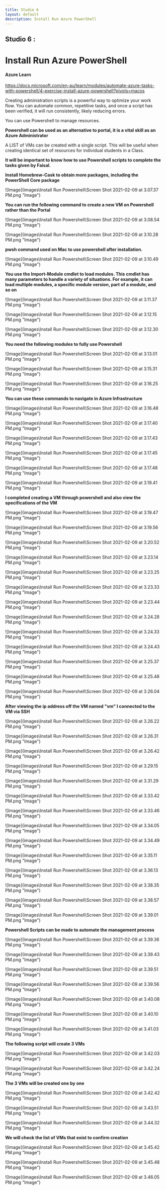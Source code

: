 ```yaml
---
title: Studio 6 
layout: default
description: Install Run Azure PowerShell
---
```


## Studio 6 : 
# Install Run Azure PowerShell

#### Azure Learn

https://docs.microsoft.com/en-au/learn/modules/automate-azure-tasks-with-powershell/4-exercise-install-azure-powershell?pivots=macos

Creating administration scripts is a powerful way to optimize your work flow. You can automate common, repetitive tasks, and once a script has been verified, it will run consistently, likely reducing errors.

You can use Powershell to manage resources.

**Powershell can be used as an alternative to portal, it is a vital skill as an Azure Administrator**

A LIST of VMs can be created with a single script. This will be useful when creating identical set of resources for individual students in a Class.

**It will be important to know how to use Powershell scripts to complete the tasks given by Faisal.**

**Install Homebrew-Cask to obtain more packages, including the PowerShell Core package**

![Image](images\Install Run Powershell\Screen Shot 2021-02-09 at 3.07.37 PM.png "Image")

**You can run the following command to create a new VM on Powershell rather than the Portal**

![Image](images\Install Run Powershell\Screen Shot 2021-02-09 at 3.08.54 PM.png "Image")

![Image](images\Install Run Powershell\Screen Shot 2021-02-09 at 3.10.28 PM.png "Image")

**pwsh command used on Mac to use powershell after installation.**

![Image](images\Install Run Powershell\Screen Shot 2021-02-09 at 3.10.49 PM.png "Image")

**You use the Import-Module cmdlet to load modules. This cmdlet has many parameters to handle a variety of situations. For example, it can load multiple modules, a specific module version, part of a module, and so on**

![Image](images\Install Run Powershell\Screen Shot 2021-02-09 at 3.11.37 PM.png "Image")

![Image](images\Install Run Powershell\Screen Shot 2021-02-09 at 3.12.15 PM.png "Image")

![Image](images\Install Run Powershell\Screen Shot 2021-02-09 at 3.12.30 PM.png "Image")

**You need the following modules to fully use Powershell**

![Image](images\Install Run Powershell\Screen Shot 2021-02-09 at 3.13.01 PM.png "Image")

![Image](images\Install Run Powershell\Screen Shot 2021-02-09 at 3.15.31 PM.png "Image")

![Image](images\Install Run Powershell\Screen Shot 2021-02-09 at 3.16.25 PM.png "Image")

**You can use these commands to navigate in Azure Infrastructure**

![Image](images\Install Run Powershell\Screen Shot 2021-02-09 at 3.16.48 PM.png "Image")

![Image](images\Install Run Powershell\Screen Shot 2021-02-09 at 3.17.40 PM.png "Image")

![Image](images\Install Run Powershell\Screen Shot 2021-02-09 at 3.17.43 PM.png "Image")

![Image](images\Install Run Powershell\Screen Shot 2021-02-09 at 3.17.45 PM.png "Image")

![Image](images\Install Run Powershell\Screen Shot 2021-02-09 at 3.17.48 PM.png "Image")

![Image](images\Install Run Powershell\Screen Shot 2021-02-09 at 3.19.41 PM.png "Image")

**I completed creating a VM through powershell and also view the specifications of the VM**

![Image](images\Install Run Powershell\Screen Shot 2021-02-09 at 3.19.47 PM.png "Image")

![Image](images\Install Run Powershell\Screen Shot 2021-02-09 at 3.19.56 PM.png "Image")

![Image](images\Install Run Powershell\Screen Shot 2021-02-09 at 3.20.52 PM.png "Image")

![Image](images\Install Run Powershell\Screen Shot 2021-02-09 at 3.23.14 PM.png "Image")

![Image](images\Install Run Powershell\Screen Shot 2021-02-09 at 3.23.25 PM.png "Image")

![Image](images\Install Run Powershell\Screen Shot 2021-02-09 at 3.23.33 PM.png "Image")

![Image](images\Install Run Powershell\Screen Shot 2021-02-09 at 3.23.44 PM.png "Image")

![Image](images\Install Run Powershell\Screen Shot 2021-02-09 at 3.24.28 PM.png "Image")

![Image](images\Install Run Powershell\Screen Shot 2021-02-09 at 3.24.33 PM.png "Image")

![Image](images\Install Run Powershell\Screen Shot 2021-02-09 at 3.24.43 PM.png "Image")

![Image](images\Install Run Powershell\Screen Shot 2021-02-09 at 3.25.37 PM.png "Image")

![Image](images\Install Run Powershell\Screen Shot 2021-02-09 at 3.25.48 PM.png "Image")

![Image](images\Install Run Powershell\Screen Shot 2021-02-09 at 3.26.04 PM.png "Image")

**After viewing the ip address off the VM named "vm" I connected to the VM via SSH**

![Image](images\Install Run Powershell\Screen Shot 2021-02-09 at 3.26.22 PM.png "Image")

![Image](images\Install Run Powershell\Screen Shot 2021-02-09 at 3.26.31 PM.png "Image")

![Image](images\Install Run Powershell\Screen Shot 2021-02-09 at 3.26.42 PM.png "Image")

![Image](images\Install Run Powershell\Screen Shot 2021-02-09 at 3.29.15 PM.png "Image")

![Image](images\Install Run Powershell\Screen Shot 2021-02-09 at 3.31.29 PM.png "Image")

![Image](images\Install Run Powershell\Screen Shot 2021-02-09 at 3.33.42 PM.png "Image")

![Image](images\Install Run Powershell\Screen Shot 2021-02-09 at 3.33.46 PM.png "Image")

![Image](images\Install Run Powershell\Screen Shot 2021-02-09 at 3.34.05 PM.png "Image")

![Image](images\Install Run Powershell\Screen Shot 2021-02-09 at 3.34.49 PM.png "Image")

![Image](images\Install Run Powershell\Screen Shot 2021-02-09 at 3.35.11 PM.png "Image")

![Image](images\Install Run Powershell\Screen Shot 2021-02-09 at 3.36.13 PM.png "Image")

![Image](images\Install Run Powershell\Screen Shot 2021-02-09 at 3.38.35 PM.png "Image")

![Image](images\Install Run Powershell\Screen Shot 2021-02-09 at 3.38.57 PM.png "Image")

![Image](images\Install Run Powershell\Screen Shot 2021-02-09 at 3.39.01 PM.png "Image")

**Powershell Scripts can be made to automate the management process**

![Image](images\Install Run Powershell\Screen Shot 2021-02-09 at 3.39.36 PM.png "Image")

![Image](images\Install Run Powershell\Screen Shot 2021-02-09 at 3.39.43 PM.png "Image")

![Image](images\Install Run Powershell\Screen Shot 2021-02-09 at 3.39.51 PM.png "Image")

![Image](images\Install Run Powershell\Screen Shot 2021-02-09 at 3.39.56 PM.png "Image")

![Image](images\Install Run Powershell\Screen Shot 2021-02-09 at 3.40.08 PM.png "Image")

![Image](images\Install Run Powershell\Screen Shot 2021-02-09 at 3.40.10 PM.png "Image")

![Image](images\Install Run Powershell\Screen Shot 2021-02-09 at 3.41.03 PM.png "Image")

**The following script will create 3 VMs**

![Image](images\Install Run Powershell\Screen Shot 2021-02-09 at 3.42.03 PM.png "Image")

![Image](images\Install Run Powershell\Screen Shot 2021-02-09 at 3.42.24 PM.png "Image")

**The 3 VMs will be created one by one**

![Image](images\Install Run Powershell\Screen Shot 2021-02-09 at 3.42.42 PM.png "Image")

![Image](images\Install Run Powershell\Screen Shot 2021-02-09 at 3.43.51 PM.png "Image")

![Image](images\Install Run Powershell\Screen Shot 2021-02-09 at 3.44.32 PM.png "Image")

**We will check the list of VMs that exist to confirm creation**

![Image](images\Install Run Powershell\Screen Shot 2021-02-09 at 3.45.42 PM.png "Image")

![Image](images\Install Run Powershell\Screen Shot 2021-02-09 at 3.45.48 PM.png "Image")

![Image](images\Install Run Powershell\Screen Shot 2021-02-09 at 3.46.05 PM.png "Image")